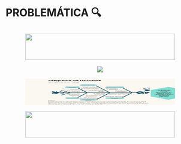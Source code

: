 # <p> PROBLEMÁTICA 🔍</p>

<P align="center"><img src="https://github.com/Fx2048/Team_4_FdD/blob/main/Ident_Problema/Mapa_de_empat%C3%ADa.png" width="400" height="70" style="margin: auto;"></P>

<P align="center"><img src="https://github.com/Fx2048/Team_4_FdD/blob/main/Ident_Problema/Mapa_de_viaje.png width="400" height="70" style="margin: auto;"></P>

<P align="center"><img src="https://github.com/Fx2048/Team_4_FdD/blob/main/Ident_Problema/Diagrama_de_ishikawa.png" width="400" height="70" style="margin: auto;"></P>

<P align="center"><img src="https://github.com/Fx2048/Team_4_FdD/blob/main/Ident_Problema/Problem%C3%A1tica.png" width="400" height="70" style="margin: auto;"></P>


